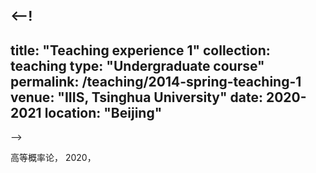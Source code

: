 <--!
 ---
title: "Teaching experience 1"
collection: teaching
type: "Undergraduate course"
permalink: /teaching/2014-spring-teaching-1
venue: "IIIS, Tsinghua University"
date: 2020-2021
location: "Beijing"
---
-->

高等概率论， 2020，


